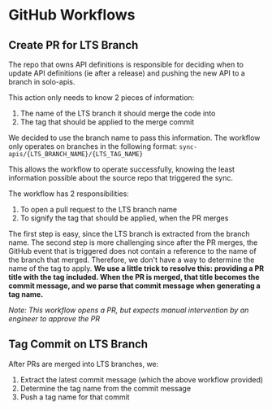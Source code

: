 # GitHub Workflows

## Create PR for LTS Branch

The repo that owns API definitions is responsible for deciding when to update API definitions (ie after a release) and pushing the new API to a branch in solo-apis.

This action only needs to know 2 pieces of information:
1. The name of the LTS branch it should merge the code into
1. The tag that should be applied to the merge commit

We decided to use the branch name to pass this information. The workflow only operates on branches in the following format:
```sync-apis/{LTS_BRANCH_NAME}/{LTS_TAG_NAME}```

This allows the workflow to operate successfully, knowing the least information possible about the source repo that triggered the sync.

The workflow has 2 responsibilities:
1. To open a pull request to the LTS branch name
1. To signify the tag that should be applied, when the PR merges

The first step is easy, since the LTS branch is extracted from the branch name.
The second step is more challenging since after the PR merges, the GitHub event that is triggered does not contain a reference to the name of the branch that merged. Therefore, we don't have a way to determine the name of the tag to apply. **We use a little trick to resolve this: providing a PR title with the tag included. When the PR is merged, that title becomes the commit message, and we parse that commit message when generating a tag name.**


*Note: This workflow opens a PR, but expects manual intervention by an engineer to approve the PR*

## Tag Commit on LTS Branch

After PRs are merged into LTS branches, we:
1. Extract the latest commit message (which the above workflow provided)
1. Determine the tag name from the commit message
1. Push a tag name for that commit

